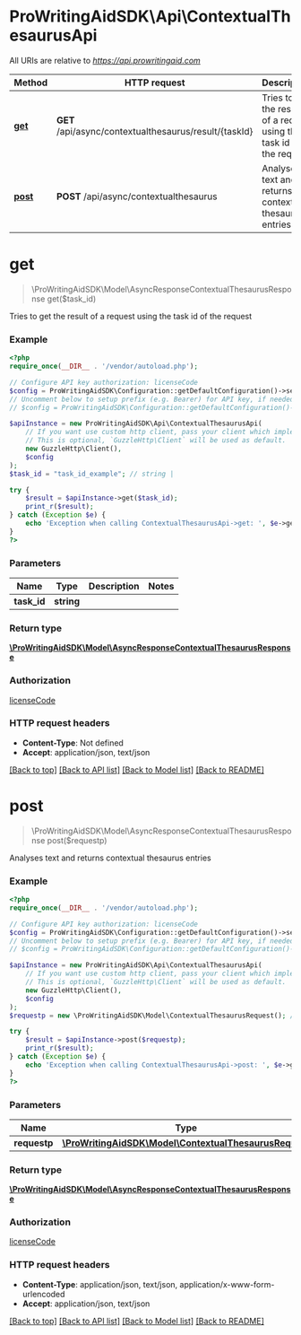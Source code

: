 # ProWritingAidSDK\Api\ContextualThesaurusApi

All URIs are relative to *https://api.prowritingaid.com*

Method | HTTP request | Description
------------- | ------------- | -------------
[**get**](ContextualThesaurusApi.md#get) | **GET** /api/async/contextualthesaurus/result/{taskId} | Tries to get the result of a request using the task id of the request
[**post**](ContextualThesaurusApi.md#post) | **POST** /api/async/contextualthesaurus | Analyses text and returns contextual thesaurus entries


# **get**
> \ProWritingAidSDK\Model\AsyncResponseContextualThesaurusResponse get($task_id)


Tries to get the result of a request using the task id of the request

### Example
```php
<?php
require_once(__DIR__ . '/vendor/autoload.php');

// Configure API key authorization: licenseCode
$config = ProWritingAidSDK\Configuration::getDefaultConfiguration()->setApiKey('licenseCode', 'YOUR_API_KEY');
// Uncomment below to setup prefix (e.g. Bearer) for API key, if needed
// $config = ProWritingAidSDK\Configuration::getDefaultConfiguration()->setApiKeyPrefix('licenseCode', 'Bearer');

$apiInstance = new ProWritingAidSDK\Api\ContextualThesaurusApi(
    // If you want use custom http client, pass your client which implements `GuzzleHttp\ClientInterface`.
    // This is optional, `GuzzleHttp\Client` will be used as default.
    new GuzzleHttp\Client(),
    $config
);
$task_id = "task_id_example"; // string | 

try {
    $result = $apiInstance->get($task_id);
    print_r($result);
} catch (Exception $e) {
    echo 'Exception when calling ContextualThesaurusApi->get: ', $e->getMessage(), PHP_EOL;
}
?>
```

### Parameters

Name | Type | Description  | Notes
------------- | ------------- | ------------- | -------------
 **task_id** | **string**|  |

### Return type

[**\ProWritingAidSDK\Model\AsyncResponseContextualThesaurusResponse**](../Model/AsyncResponseContextualThesaurusResponse.md)

### Authorization

[licenseCode](../../README.md#licenseCode)

### HTTP request headers

 - **Content-Type**: Not defined
 - **Accept**: application/json, text/json

[[Back to top]](#) [[Back to API list]](../../README.md#documentation-for-api-endpoints) [[Back to Model list]](../../README.md#documentation-for-models) [[Back to README]](../../README.md)

# **post**
> \ProWritingAidSDK\Model\AsyncResponseContextualThesaurusResponse post($requestp)


Analyses text and returns contextual thesaurus entries

### Example
```php
<?php
require_once(__DIR__ . '/vendor/autoload.php');

// Configure API key authorization: licenseCode
$config = ProWritingAidSDK\Configuration::getDefaultConfiguration()->setApiKey('licenseCode', 'YOUR_API_KEY');
// Uncomment below to setup prefix (e.g. Bearer) for API key, if needed
// $config = ProWritingAidSDK\Configuration::getDefaultConfiguration()->setApiKeyPrefix('licenseCode', 'Bearer');

$apiInstance = new ProWritingAidSDK\Api\ContextualThesaurusApi(
    // If you want use custom http client, pass your client which implements `GuzzleHttp\ClientInterface`.
    // This is optional, `GuzzleHttp\Client` will be used as default.
    new GuzzleHttp\Client(),
    $config
);
$requestp = new \ProWritingAidSDK\Model\ContextualThesaurusRequest(); // \ProWritingAidSDK\Model\ContextualThesaurusRequest | 

try {
    $result = $apiInstance->post($requestp);
    print_r($result);
} catch (Exception $e) {
    echo 'Exception when calling ContextualThesaurusApi->post: ', $e->getMessage(), PHP_EOL;
}
?>
```

### Parameters

Name | Type | Description  | Notes
------------- | ------------- | ------------- | -------------
 **requestp** | [**\ProWritingAidSDK\Model\ContextualThesaurusRequest**](../Model/ContextualThesaurusRequest.md)|  |

### Return type

[**\ProWritingAidSDK\Model\AsyncResponseContextualThesaurusResponse**](../Model/AsyncResponseContextualThesaurusResponse.md)

### Authorization

[licenseCode](../../README.md#licenseCode)

### HTTP request headers

 - **Content-Type**: application/json, text/json, application/x-www-form-urlencoded
 - **Accept**: application/json, text/json

[[Back to top]](#) [[Back to API list]](../../README.md#documentation-for-api-endpoints) [[Back to Model list]](../../README.md#documentation-for-models) [[Back to README]](../../README.md)

